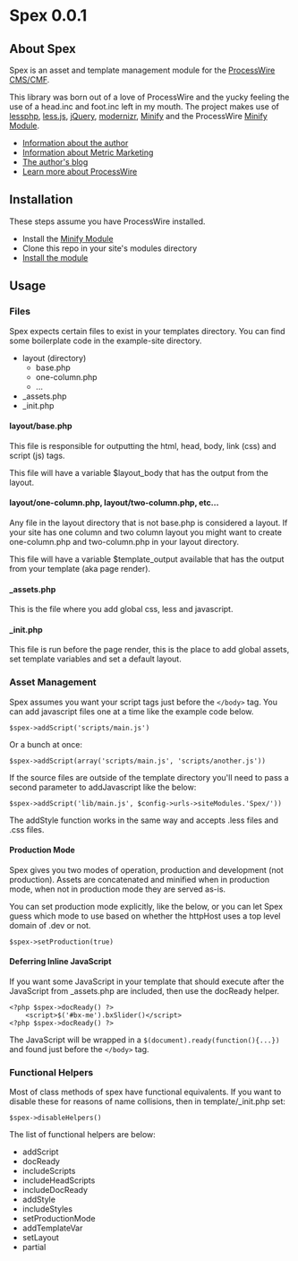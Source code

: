 # Spex 0.0.1

## About Spex

Spex is an asset and template management module for the [ProcessWire CMS/CMF](http://processwire.com/). 

This library was born out of a love of ProcessWire and the yucky feeling the use of a head.inc and foot.inc left in my mouth. The project makes use of [lessphp](http://leafo.net/lessphp/), [less.js](http://lesscss.org/), [jQuery](http://jquery.com/), [modernizr](http://modernizr.com/), [Minify](https://code.google.com/p/minify/) and the ProcessWire [Minify Module](http://modules.processwire.com/modules/minify/).

* [Information about the author](http://metricmarketing.ca/jonathan-dart)
* [Information about Metric Marketing](http://metricmarketing.ca)
* [The author's blog](http://metricmarketing.ca/blog/author/jonathan-dart)
* [Learn more about ProcessWire](http://processwire.com)

## Installation

These steps assume you have ProcessWire installed.

* Install the [Minify Module](http://modules.processwire.com/modules/minify/)
* Clone this repo in your site's modules directory
* [Install the module](http://modules.processwire.com/install-uninstall/)

## Usage

### Files

Spex expects certain files to exist in your templates directory. You can find some boilerplate code in the example-site directory.

* layout (directory)
    + base.php
    + one-column.php
    + ...
* _assets.php
* _init.php

#### layout/base.php

This file is responsible for outputting the html, head, body, link (css) and script (js) tags.

This file will have a variable $layout_body that has the output from the layout.

#### layout/one-column.php, layout/two-column.php, etc...

Any file in the layout directory that is not base.php is considered a layout. If your site has one column and two column layout you might want to create one-column.php and two-column.php in your layout directory.

This file will have a variable $template_output available that has the output from your template (aka page render).

#### _assets.php

This is the file where you add global css, less and javascript.

#### _init.php

This file is run before the page render, this is the place to add global assets, set template variables and set a default layout.

### Asset Management

Spex assumes you want your script tags just before the `</body>` tag. You can add javascript files one at a time like the example code below.

`$spex->addScript('scripts/main.js')`

Or a bunch at once:

`$spex->addScript(array('scripts/main.js', 'scripts/another.js'))`

If the source files are outside of the template directory you'll need to pass a second parameter to addJavascript like the below:

`$spex->addScript('lib/main.js', $config->urls->siteModules.'Spex/'))`

The addStyle function works in the same way and accepts .less files and .css files.

#### Production Mode

Spex gives you two modes of operation, production and development (not production). Assets are concatenated and minified when in production mode, when not in production mode they are served as-is.

You can set production mode explicitly, like the below, or you can let Spex guess which mode to use based on whether the httpHost uses a top level domain of .dev or not.

`$spex->setProduction(true)`

#### Deferring Inline JavaScript

If you want some JavaScript in your template that should execute after the JavaScript from _assets.php are included, then use the docReady helper.

    <?php $spex->docReady() ?>
	    <script>$('#bx-me').bxSlider()</script>
    <?php $spex->docReady() ?>

The JavaScript will be wrapped in a `$(document).ready(function(){...})` and found just before the `</body>` tag. 

### Functional Helpers

Most of class methods of spex have functional equivalents. If you want to disable these for reasons of name collisions, then in template/_init.php set:

`$spex->disableHelpers()`

The list of functional helpers are below: 

* addScript
* docReady
* includeScripts
* includeHeadScripts
* includeDocReady
* addStyle
* includeStyles
* setProductionMode
* addTemplateVar
* setLayout
* partial
